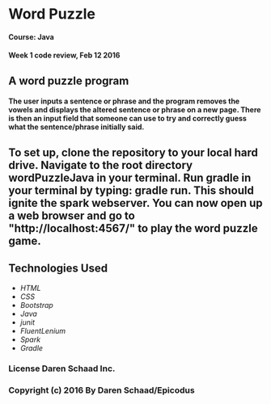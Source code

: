 # Word Puzzle
#### Course: Java
#### Week 1 code review, Feb 12 2016

## A word puzzle program
#### The user inputs a sentence or phrase and the program removes the vowels and displays the altered sentence or phrase on a new page.  There is then an input field that someone can use to try and correctly guess what the sentence/phrase initially said.

## To set up, clone the repository to your local hard drive.  Navigate to the root directory wordPuzzleJava in your terminal.  Run gradle in your terminal by typing: gradle run.  This should ignite the spark webserver.  You can now open up a web browser and go to "http://localhost:4567/" to play the word puzzle game.



## Technologies Used

* _HTML_
* _CSS_
* _Bootstrap_
* _Java_
* _junit_
* _FluentLenium_
* _Spark_
* _Gradle_

### License Daren Schaad Inc.

### Copyright (c) 2016 **By Daren Schaad/Epicodus**
